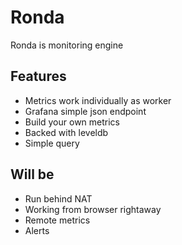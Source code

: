 # Ronda

Ronda is monitoring engine

## Features

- Metrics work individually as worker
- Grafana simple json endpoint
- Build your own metrics
- Backed with leveldb
- Simple query

## Will be

- Run behind NAT
- Working from browser rightaway
- Remote metrics
- Alerts
